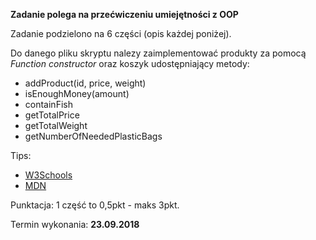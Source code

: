 **Zadanie polega na przećwiczeniu umiejętności z OOP**

Zadanie podzielono na 6 części (opis każdej poniżej).

Do danego pliku skryptu nalezy zaimplementować produkty za pomocą *Function constructor* oraz koszyk udostępniający metody: 
 * addProduct(id, price, weight)
 * isEnoughMoney(amount)
 * containFish
 * getTotalPrice
 * getTotalWeight
 * getNumberOfNeededPlasticBags

Tips: 
 * [W3Schools](https://www.w3schools.com/js/js_object_constructors.asp)
 * [MDN](https://developer.mozilla.org/pl/docs/Web/JavaScript/Referencje/Obiekty/Object/constructor)
 
Punktacja: 1 część to 0,5pkt - maks 3pkt.

Termin wykonania: **23.09.2018**


